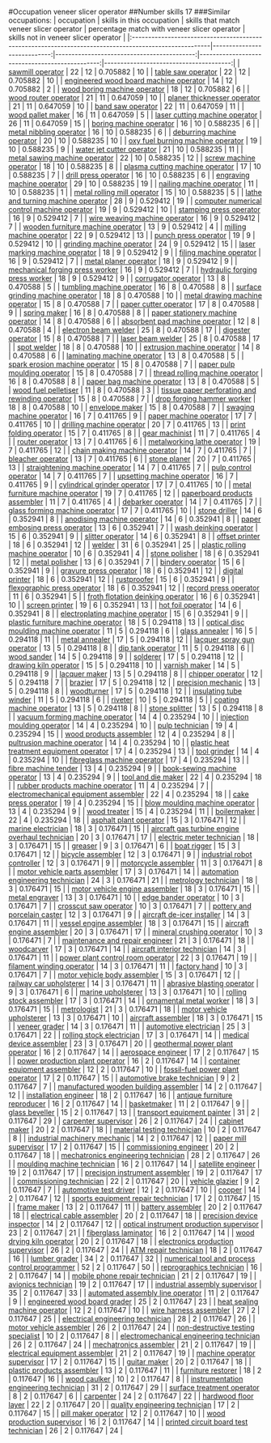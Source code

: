 #Occupation veneer slicer operator
##Number skills 17
###Similar occupations:
| occupation                                                                                            |   skills in this occupation |   skills that match veneer slicer operator |   percentage match with veneer slicer operator |   skills not in veneer slicer operator |
|:------------------------------------------------------------------------------------------------------|----------------------------:|-------------------------------------------:|-----------------------------------------------:|---------------------------------------:|
| [sawmill operator](sawmill_operator.md)                                                               |                          22 |                                         12 |                                       0.705882 |                                     10 |
| [table saw operator](table_saw_operator.md)                                                           |                          22 |                                         12 |                                       0.705882 |                                     10 |
| [engineered wood board machine operator](engineered_wood_board_machine_operator.md)                   |                          14 |                                         12 |                                       0.705882 |                                      2 |
| [wood boring machine operator](wood_boring_machine_operator.md)                                       |                          18 |                                         12 |                                       0.705882 |                                      6 |
| [wood router operator](wood_router_operator.md)                                                       |                          21 |                                         11 |                                       0.647059 |                                     10 |
| [planer thicknesser operator](planer_thicknesser_operator.md)                                         |                          21 |                                         11 |                                       0.647059 |                                     10 |
| [band saw operator](band_saw_operator.md)                                                             |                          22 |                                         11 |                                       0.647059 |                                     11 |
| [wood pallet maker](wood_pallet_maker.md)                                                             |                          16 |                                         11 |                                       0.647059 |                                      5 |
| [laser cutting machine operator](laser_cutting_machine_operator.md)                                   |                          26 |                                         11 |                                       0.647059 |                                     15 |
| [boring machine operator](boring_machine_operator.md)                                                 |                          16 |                                         10 |                                       0.588235 |                                      6 |
| [metal nibbling operator](metal_nibbling_operator.md)                                                 |                          16 |                                         10 |                                       0.588235 |                                      6 |
| [deburring machine operator](deburring_machine_operator.md)                                           |                          20 |                                         10 |                                       0.588235 |                                     10 |
| [oxy fuel burning machine operator](oxy_fuel_burning_machine_operator.md)                             |                          19 |                                         10 |                                       0.588235 |                                      9 |
| [water jet cutter operator](water_jet_cutter_operator.md)                                             |                          21 |                                         10 |                                       0.588235 |                                     11 |
| [metal sawing machine operator](metal_sawing_machine_operator.md)                                     |                          22 |                                         10 |                                       0.588235 |                                     12 |
| [screw machine operator](screw_machine_operator.md)                                                   |                          18 |                                         10 |                                       0.588235 |                                      8 |
| [plasma cutting machine operator](plasma_cutting_machine_operator.md)                                 |                          17 |                                         10 |                                       0.588235 |                                      7 |
| [drill press operator](drill_press_operator.md)                                                       |                          16 |                                         10 |                                       0.588235 |                                      6 |
| [engraving machine operator](engraving_machine_operator.md)                                           |                          29 |                                         10 |                                       0.588235 |                                     19 |
| [nailing machine operator](nailing_machine_operator.md)                                               |                          11 |                                         10 |                                       0.588235 |                                      1 |
| [metal rolling mill operator](metal_rolling_mill_operator.md)                                         |                          15 |                                         10 |                                       0.588235 |                                      5 |
| [lathe and turning machine operator](lathe_and_turning_machine_operator.md)                           |                          28 |                                          9 |                                       0.529412 |                                     19 |
| [computer numerical control machine operator](computer_numerical_control_machine_operator.md)         |                          19 |                                          9 |                                       0.529412 |                                     10 |
| [stamping press operator](stamping_press_operator.md)                                                 |                          16 |                                          9 |                                       0.529412 |                                      7 |
| [wire weaving machine operator](wire_weaving_machine_operator.md)                                     |                          16 |                                          9 |                                       0.529412 |                                      7 |
| [wooden furniture machine operator](wooden_furniture_machine_operator.md)                             |                          13 |                                          9 |                                       0.529412 |                                      4 |
| [milling machine operator](milling_machine_operator.md)                                               |                          22 |                                          9 |                                       0.529412 |                                     13 |
| [punch press operator](punch_press_operator.md)                                                       |                          19 |                                          9 |                                       0.529412 |                                     10 |
| [grinding machine operator](grinding_machine_operator.md)                                             |                          24 |                                          9 |                                       0.529412 |                                     15 |
| [laser marking machine operator](laser_marking_machine_operator.md)                                   |                          18 |                                          9 |                                       0.529412 |                                      9 |
| [filing machine operator](filing_machine_operator.md)                                                 |                          16 |                                          9 |                                       0.529412 |                                      7 |
| [metal planer operator](metal_planer_operator.md)                                                     |                          18 |                                          9 |                                       0.529412 |                                      9 |
| [mechanical forging press worker](mechanical_forging_press_worker.md)                                 |                          16 |                                          9 |                                       0.529412 |                                      7 |
| [hydraulic forging press worker](hydraulic_forging_press_worker.md)                                   |                          18 |                                          9 |                                       0.529412 |                                      9 |
| [corrugator operator](corrugator_operator.md)                                                         |                          13 |                                          8 |                                       0.470588 |                                      5 |
| [tumbling machine operator](tumbling_machine_operator.md)                                             |                          16 |                                          8 |                                       0.470588 |                                      8 |
| [surface grinding machine operator](surface_grinding_machine_operator.md)                             |                          18 |                                          8 |                                       0.470588 |                                     10 |
| [metal drawing machine operator](metal_drawing_machine_operator.md)                                   |                          15 |                                          8 |                                       0.470588 |                                      7 |
| [paper cutter operator](paper_cutter_operator.md)                                                     |                          17 |                                          8 |                                       0.470588 |                                      9 |
| [spring maker](spring_maker.md)                                                                       |                          16 |                                          8 |                                       0.470588 |                                      8 |
| [paper stationery machine operator](paper_stationery_machine_operator.md)                             |                          14 |                                          8 |                                       0.470588 |                                      6 |
| [absorbent pad machine operator](absorbent_pad_machine_operator.md)                                   |                          12 |                                          8 |                                       0.470588 |                                      4 |
| [electron beam welder](electron_beam_welder.md)                                                       |                          25 |                                          8 |                                       0.470588 |                                     17 |
| [digester operator](digester_operator.md)                                                             |                          15 |                                          8 |                                       0.470588 |                                      7 |
| [laser beam welder](laser_beam_welder.md)                                                             |                          25 |                                          8 |                                       0.470588 |                                     17 |
| [spot welder](spot_welder.md)                                                                         |                          18 |                                          8 |                                       0.470588 |                                     10 |
| [extrusion machine operator](extrusion_machine_operator.md)                                           |                          14 |                                          8 |                                       0.470588 |                                      6 |
| [laminating machine operator](laminating_machine_operator.md)                                         |                          13 |                                          8 |                                       0.470588 |                                      5 |
| [spark erosion machine operator](spark_erosion_machine_operator.md)                                   |                          15 |                                          8 |                                       0.470588 |                                      7 |
| [paper pulp moulding operator](paper_pulp_moulding_operator.md)                                       |                          15 |                                          8 |                                       0.470588 |                                      7 |
| [thread rolling machine operator](thread_rolling_machine_operator.md)                                 |                          16 |                                          8 |                                       0.470588 |                                      8 |
| [paper bag machine operator](paper_bag_machine_operator.md)                                           |                          13 |                                          8 |                                       0.470588 |                                      5 |
| [wood fuel pelletiser](wood_fuel_pelletiser.md)                                                       |                          11 |                                          8 |                                       0.470588 |                                      3 |
| [tissue paper perforating and rewinding operator](tissue_paper_perforating_and_rewinding_operator.md) |                          15 |                                          8 |                                       0.470588 |                                      7 |
| [drop forging hammer worker](drop_forging_hammer_worker.md)                                           |                          18 |                                          8 |                                       0.470588 |                                     10 |
| [envelope maker](envelope_maker.md)                                                                   |                          15 |                                          8 |                                       0.470588 |                                      7 |
| [swaging machine operator](swaging_machine_operator.md)                                               |                          16 |                                          7 |                                       0.411765 |                                      9 |
| [paper machine operator](paper_machine_operator.md)                                                   |                          17 |                                          7 |                                       0.411765 |                                     10 |
| [drilling machine operator](drilling_machine_operator.md)                                             |                          20 |                                          7 |                                       0.411765 |                                     13 |
| [print folding operator](print_folding_operator.md)                                                   |                          15 |                                          7 |                                       0.411765 |                                      8 |
| [gear machinist](gear_machinist.md)                                                                   |                          11 |                                          7 |                                       0.411765 |                                      4 |
| [router operator](router_operator.md)                                                                 |                          13 |                                          7 |                                       0.411765 |                                      6 |
| [metalworking lathe operator](metalworking_lathe_operator.md)                                         |                          19 |                                          7 |                                       0.411765 |                                     12 |
| [chain making machine operator](chain_making_machine_operator.md)                                     |                          14 |                                          7 |                                       0.411765 |                                      7 |
| [bleacher operator](bleacher_operator.md)                                                             |                          13 |                                          7 |                                       0.411765 |                                      6 |
| [stone planer](stone_planer.md)                                                                       |                          20 |                                          7 |                                       0.411765 |                                     13 |
| [straightening machine operator](straightening_machine_operator.md)                                   |                          14 |                                          7 |                                       0.411765 |                                      7 |
| [pulp control operator](pulp_control_operator.md)                                                     |                          14 |                                          7 |                                       0.411765 |                                      7 |
| [upsetting machine operator](upsetting_machine_operator.md)                                           |                          16 |                                          7 |                                       0.411765 |                                      9 |
| [cylindrical grinder operator](cylindrical_grinder_operator.md)                                       |                          17 |                                          7 |                                       0.411765 |                                     10 |
| [metal furniture machine operator](metal_furniture_machine_operator.md)                               |                          19 |                                          7 |                                       0.411765 |                                     12 |
| [paperboard products assembler](paperboard_products_assembler.md)                                     |                          11 |                                          7 |                                       0.411765 |                                      4 |
| [debarker operator](debarker_operator.md)                                                             |                          14 |                                          7 |                                       0.411765 |                                      7 |
| [glass forming machine operator](glass_forming_machine_operator.md)                                   |                          17 |                                          7 |                                       0.411765 |                                     10 |
| [stone driller](stone_driller.md)                                                                     |                          14 |                                          6 |                                       0.352941 |                                      8 |
| [anodising machine operator](anodising_machine_operator.md)                                           |                          14 |                                          6 |                                       0.352941 |                                      8 |
| [paper embosing press operator](paper_embosing_press_operator.md)                                     |                          13 |                                          6 |                                       0.352941 |                                      7 |
| [wash deinking operator](wash_deinking_operator.md)                                                   |                          15 |                                          6 |                                       0.352941 |                                      9 |
| [slitter operator](slitter_operator.md)                                                               |                          14 |                                          6 |                                       0.352941 |                                      8 |
| [offset printer](offset_printer.md)                                                                   |                          18 |                                          6 |                                       0.352941 |                                     12 |
| [welder](welder.md)                                                                                   |                          31 |                                          6 |                                       0.352941 |                                     25 |
| [plastic rolling machine operator](plastic_rolling_machine_operator.md)                               |                          10 |                                          6 |                                       0.352941 |                                      4 |
| [stone polisher](stone_polisher.md)                                                                   |                          18 |                                          6 |                                       0.352941 |                                     12 |
| [metal polisher](metal_polisher.md)                                                                   |                          13 |                                          6 |                                       0.352941 |                                      7 |
| [bindery operator](bindery_operator.md)                                                               |                          15 |                                          6 |                                       0.352941 |                                      9 |
| [gravure press operator](gravure_press_operator.md)                                                   |                          18 |                                          6 |                                       0.352941 |                                     12 |
| [digital printer](digital_printer.md)                                                                 |                          18 |                                          6 |                                       0.352941 |                                     12 |
| [rustproofer](rustproofer.md)                                                                         |                          15 |                                          6 |                                       0.352941 |                                      9 |
| [flexographic press operator](flexographic_press_operator.md)                                         |                          18 |                                          6 |                                       0.352941 |                                     12 |
| [record press operator](record_press_operator.md)                                                     |                          11 |                                          6 |                                       0.352941 |                                      5 |
| [froth flotation deinking operator](froth_flotation_deinking_operator.md)                             |                          16 |                                          6 |                                       0.352941 |                                     10 |
| [screen printer](screen_printer.md)                                                                   |                          19 |                                          6 |                                       0.352941 |                                     13 |
| [hot foil operator](hot_foil_operator.md)                                                             |                          14 |                                          6 |                                       0.352941 |                                      8 |
| [electroplating machine operator](electroplating_machine_operator.md)                                 |                          15 |                                          6 |                                       0.352941 |                                      9 |
| [plastic furniture machine operator](plastic_furniture_machine_operator.md)                           |                          18 |                                          5 |                                       0.294118 |                                     13 |
| [optical disc moulding machine operator](optical_disc_moulding_machine_operator.md)                   |                          11 |                                          5 |                                       0.294118 |                                      6 |
| [glass annealer](glass_annealer.md)                                                                   |                          16 |                                          5 |                                       0.294118 |                                     11 |
| [metal annealer](metal_annealer.md)                                                                   |                          17 |                                          5 |                                       0.294118 |                                     12 |
| [lacquer spray gun operator](lacquer_spray_gun_operator.md)                                           |                          13 |                                          5 |                                       0.294118 |                                      8 |
| [dip tank operator](dip_tank_operator.md)                                                             |                          11 |                                          5 |                                       0.294118 |                                      6 |
| [wood sander](wood_sander.md)                                                                         |                          14 |                                          5 |                                       0.294118 |                                      9 |
| [solderer](solderer.md)                                                                               |                          17 |                                          5 |                                       0.294118 |                                     12 |
| [drawing kiln operator](drawing_kiln_operator.md)                                                     |                          15 |                                          5 |                                       0.294118 |                                     10 |
| [varnish maker](varnish_maker.md)                                                                     |                          14 |                                          5 |                                       0.294118 |                                      9 |
| [lacquer maker](lacquer_maker.md)                                                                     |                          13 |                                          5 |                                       0.294118 |                                      8 |
| [chipper operator](chipper_operator.md)                                                               |                          12 |                                          5 |                                       0.294118 |                                      7 |
| [brazier](brazier.md)                                                                                 |                          17 |                                          5 |                                       0.294118 |                                     12 |
| [precision mechanic](precision_mechanic.md)                                                           |                          13 |                                          5 |                                       0.294118 |                                      8 |
| [woodturner](woodturner.md)                                                                           |                          17 |                                          5 |                                       0.294118 |                                     12 |
| [insulating tube winder](insulating_tube_winder.md)                                                   |                          11 |                                          5 |                                       0.294118 |                                      6 |
| [riveter](riveter.md)                                                                                 |                          10 |                                          5 |                                       0.294118 |                                      5 |
| [coating machine operator](coating_machine_operator.md)                                               |                          13 |                                          5 |                                       0.294118 |                                      8 |
| [stone splitter](stone_splitter.md)                                                                   |                          13 |                                          5 |                                       0.294118 |                                      8 |
| [vacuum forming machine operator](vacuum_forming_machine_operator.md)                                 |                          14 |                                          4 |                                       0.235294 |                                     10 |
| [injection moulding operator](injection_moulding_operator.md)                                         |                          14 |                                          4 |                                       0.235294 |                                     10 |
| [pulp technician](pulp_technician.md)                                                                 |                          19 |                                          4 |                                       0.235294 |                                     15 |
| [wood products assembler](wood_products_assembler.md)                                                 |                          12 |                                          4 |                                       0.235294 |                                      8 |
| [pultrusion machine operator](pultrusion_machine_operator.md)                                         |                          14 |                                          4 |                                       0.235294 |                                     10 |
| [plastic heat treatment equipment operator](plastic_heat_treatment_equipment_operator.md)             |                          17 |                                          4 |                                       0.235294 |                                     13 |
| [tool grinder](tool_grinder.md)                                                                       |                          14 |                                          4 |                                       0.235294 |                                     10 |
| [fibreglass machine operator](fibreglass_machine_operator.md)                                         |                          17 |                                          4 |                                       0.235294 |                                     13 |
| [fibre machine tender](fibre_machine_tender.md)                                                       |                          13 |                                          4 |                                       0.235294 |                                      9 |
| [book-sewing machine operator](book-sewing_machine_operator.md)                                       |                          13 |                                          4 |                                       0.235294 |                                      9 |
| [tool and die maker](tool_and_die_maker.md)                                                           |                          22 |                                          4 |                                       0.235294 |                                     18 |
| [rubber products machine operator](rubber_products_machine_operator.md)                               |                          11 |                                          4 |                                       0.235294 |                                      7 |
| [electromechanical equipment assembler](electromechanical_equipment_assembler.md)                     |                          22 |                                          4 |                                       0.235294 |                                     18 |
| [cake press operator](cake_press_operator.md)                                                         |                          19 |                                          4 |                                       0.235294 |                                     15 |
| [blow moulding machine operator](blow_moulding_machine_operator.md)                                   |                          13 |                                          4 |                                       0.235294 |                                      9 |
| [wood treater](wood_treater.md)                                                                       |                          15 |                                          4 |                                       0.235294 |                                     11 |
| [boilermaker](boilermaker.md)                                                                         |                          22 |                                          4 |                                       0.235294 |                                     18 |
| [asphalt plant operator](asphalt_plant_operator.md)                                                   |                          15 |                                          3 |                                       0.176471 |                                     12 |
| [marine electrician](marine_electrician.md)                                                           |                          18 |                                          3 |                                       0.176471 |                                     15 |
| [aircraft gas turbine engine overhaul technician](aircraft_gas_turbine_engine_overhaul_technician.md) |                          20 |                                          3 |                                       0.176471 |                                     17 |
| [electric meter technician](electric_meter_technician.md)                                             |                          18 |                                          3 |                                       0.176471 |                                     15 |
| [greaser](greaser.md)                                                                                 |                           9 |                                          3 |                                       0.176471 |                                      6 |
| [boat rigger](boat_rigger.md)                                                                         |                          15 |                                          3 |                                       0.176471 |                                     12 |
| [bicycle assembler](bicycle_assembler.md)                                                             |                          12 |                                          3 |                                       0.176471 |                                      9 |
| [industrial robot controller](industrial_robot_controller.md)                                         |                          12 |                                          3 |                                       0.176471 |                                      9 |
| [motorcycle assembler](motorcycle_assembler.md)                                                       |                          11 |                                          3 |                                       0.176471 |                                      8 |
| [motor vehicle parts assembler](motor_vehicle_parts_assembler.md)                                     |                          17 |                                          3 |                                       0.176471 |                                     14 |
| [automation engineering technician](automation_engineering_technician.md)                             |                          24 |                                          3 |                                       0.176471 |                                     21 |
| [metrology technician](metrology_technician.md)                                                       |                          18 |                                          3 |                                       0.176471 |                                     15 |
| [motor vehicle engine assembler](motor_vehicle_engine_assembler.md)                                   |                          18 |                                          3 |                                       0.176471 |                                     15 |
| [metal engraver](metal_engraver.md)                                                                   |                          13 |                                          3 |                                       0.176471 |                                     10 |
| [edge bander operator](edge_bander_operator.md)                                                       |                          10 |                                          3 |                                       0.176471 |                                      7 |
| [crosscut saw operator](crosscut_saw_operator.md)                                                     |                          10 |                                          3 |                                       0.176471 |                                      7 |
| [pottery and porcelain caster](pottery_and_porcelain_caster.md)                                       |                          12 |                                          3 |                                       0.176471 |                                      9 |
| [aircraft de-icer installer](aircraft_de-icer_installer.md)                                           |                          14 |                                          3 |                                       0.176471 |                                     11 |
| [vessel engine assembler](vessel_engine_assembler.md)                                                 |                          18 |                                          3 |                                       0.176471 |                                     15 |
| [aircraft engine assembler](aircraft_engine_assembler.md)                                             |                          20 |                                          3 |                                       0.176471 |                                     17 |
| [mineral crushing operator](mineral_crushing_operator.md)                                             |                          10 |                                          3 |                                       0.176471 |                                      7 |
| [maintenance and repair engineer](maintenance_and_repair_engineer.md)                                 |                          21 |                                          3 |                                       0.176471 |                                     18 |
| [woodcarver](woodcarver.md)                                                                           |                          17 |                                          3 |                                       0.176471 |                                     14 |
| [aircraft interior technician](aircraft_interior_technician.md)                                       |                          14 |                                          3 |                                       0.176471 |                                     11 |
| [power plant control room operator](power_plant_control_room_operator.md)                             |                          22 |                                          3 |                                       0.176471 |                                     19 |
| [filament winding operator](filament_winding_operator.md)                                             |                          14 |                                          3 |                                       0.176471 |                                     11 |
| [factory hand](factory_hand.md)                                                                       |                          10 |                                          3 |                                       0.176471 |                                      7 |
| [motor vehicle body assembler](motor_vehicle_body_assembler.md)                                       |                          15 |                                          3 |                                       0.176471 |                                     12 |
| [railway car upholsterer](railway_car_upholsterer.md)                                                 |                          14 |                                          3 |                                       0.176471 |                                     11 |
| [abrasive blasting operator](abrasive_blasting_operator.md)                                           |                           9 |                                          3 |                                       0.176471 |                                      6 |
| [marine upholsterer](marine_upholsterer.md)                                                           |                          13 |                                          3 |                                       0.176471 |                                     10 |
| [rolling stock assembler](rolling_stock_assembler.md)                                                 |                          17 |                                          3 |                                       0.176471 |                                     14 |
| [ornamental metal worker](ornamental_metal_worker.md)                                                 |                          18 |                                          3 |                                       0.176471 |                                     15 |
| [metrologist](metrologist.md)                                                                         |                          21 |                                          3 |                                       0.176471 |                                     18 |
| [motor vehicle upholsterer](motor_vehicle_upholsterer.md)                                             |                          13 |                                          3 |                                       0.176471 |                                     10 |
| [aircraft assembler](aircraft_assembler.md)                                                           |                          18 |                                          3 |                                       0.176471 |                                     15 |
| [veneer grader](veneer_grader.md)                                                                     |                          14 |                                          3 |                                       0.176471 |                                     11 |
| [automotive electrician](automotive_electrician.md)                                                   |                          25 |                                          3 |                                       0.176471 |                                     22 |
| [rolling stock electrician](rolling_stock_electrician.md)                                             |                          17 |                                          3 |                                       0.176471 |                                     14 |
| [medical device assembler](medical_device_assembler.md)                                               |                          23 |                                          3 |                                       0.176471 |                                     20 |
| [geothermal power plant operator](geothermal_power_plant_operator.md)                                 |                          16 |                                          2 |                                       0.117647 |                                     14 |
| [aerospace engineer](aerospace_engineer.md)                                                           |                          17 |                                          2 |                                       0.117647 |                                     15 |
| [power production plant operator](power_production_plant_operator.md)                                 |                          16 |                                          2 |                                       0.117647 |                                     14 |
| [container equipment assembler](container_equipment_assembler.md)                                     |                          12 |                                          2 |                                       0.117647 |                                     10 |
| [fossil-fuel power plant operator](fossil-fuel_power_plant_operator.md)                               |                          17 |                                          2 |                                       0.117647 |                                     15 |
| [automotive brake technician](automotive_brake_technician.md)                                         |                           9 |                                          2 |                                       0.117647 |                                      7 |
| [manufactured wooden building assembler](manufactured_wooden_building_assembler.md)                   |                          14 |                                          2 |                                       0.117647 |                                     12 |
| [installation engineer](installation_engineer.md)                                                     |                          18 |                                          2 |                                       0.117647 |                                     16 |
| [antique furniture reproducer](antique_furniture_reproducer.md)                                       |                          16 |                                          2 |                                       0.117647 |                                     14 |
| [basketmaker](basketmaker.md)                                                                         |                          11 |                                          2 |                                       0.117647 |                                      9 |
| [glass beveller](glass_beveller.md)                                                                   |                          15 |                                          2 |                                       0.117647 |                                     13 |
| [transport equipment painter](transport_equipment_painter.md)                                         |                          31 |                                          2 |                                       0.117647 |                                     29 |
| [carpenter supervisor](carpenter_supervisor.md)                                                       |                          26 |                                          2 |                                       0.117647 |                                     24 |
| [cabinet maker](cabinet_maker.md)                                                                     |                          20 |                                          2 |                                       0.117647 |                                     18 |
| [material testing technician](material_testing_technician.md)                                         |                          10 |                                          2 |                                       0.117647 |                                      8 |
| [industrial machinery mechanic](industrial_machinery_mechanic.md)                                     |                          14 |                                          2 |                                       0.117647 |                                     12 |
| [paper mill supervisor](paper_mill_supervisor.md)                                                     |                          17 |                                          2 |                                       0.117647 |                                     15 |
| [commissioning engineer](commissioning_engineer.md)                                                   |                          20 |                                          2 |                                       0.117647 |                                     18 |
| [mechatronics engineering technician](mechatronics_engineering_technician.md)                         |                          28 |                                          2 |                                       0.117647 |                                     26 |
| [moulding machine technician](moulding_machine_technician.md)                                         |                          16 |                                          2 |                                       0.117647 |                                     14 |
| [satellite engineer](satellite_engineer.md)                                                           |                          19 |                                          2 |                                       0.117647 |                                     17 |
| [precision instrument assembler](precision_instrument_assembler.md)                                   |                          19 |                                          2 |                                       0.117647 |                                     17 |
| [commissioning technician](commissioning_technician.md)                                               |                          22 |                                          2 |                                       0.117647 |                                     20 |
| [vehicle glazier](vehicle_glazier.md)                                                                 |                           9 |                                          2 |                                       0.117647 |                                      7 |
| [automotive test driver](automotive_test_driver.md)                                                   |                          12 |                                          2 |                                       0.117647 |                                     10 |
| [cooper](cooper.md)                                                                                   |                          14 |                                          2 |                                       0.117647 |                                     12 |
| [sports equipment repair technician](sports_equipment_repair_technician.md)                           |                          17 |                                          2 |                                       0.117647 |                                     15 |
| [frame maker](frame_maker.md)                                                                         |                          13 |                                          2 |                                       0.117647 |                                     11 |
| [battery assembler](battery_assembler.md)                                                             |                          20 |                                          2 |                                       0.117647 |                                     18 |
| [electrical cable assembler](electrical_cable_assembler.md)                                           |                          20 |                                          2 |                                       0.117647 |                                     18 |
| [precision device inspector](precision_device_inspector.md)                                           |                          14 |                                          2 |                                       0.117647 |                                     12 |
| [optical instrument production supervisor](optical_instrument_production_supervisor.md)               |                          23 |                                          2 |                                       0.117647 |                                     21 |
| [fiberglass laminator](fiberglass_laminator.md)                                                       |                          16 |                                          2 |                                       0.117647 |                                     14 |
| [wood drying kiln operator](wood_drying_kiln_operator.md)                                             |                          20 |                                          2 |                                       0.117647 |                                     18 |
| [electronics production supervisor](electronics_production_supervisor.md)                             |                          26 |                                          2 |                                       0.117647 |                                     24 |
| [ATM repair technician](ATM_repair_technician.md)                                                     |                          18 |                                          2 |                                       0.117647 |                                     16 |
| [lumber grader](lumber_grader.md)                                                                     |                          34 |                                          2 |                                       0.117647 |                                     32 |
| [numerical tool and process control programmer](numerical_tool_and_process_control_programmer.md)     |                          52 |                                          2 |                                       0.117647 |                                     50 |
| [reprographics technician](reprographics_technician.md)                                               |                          16 |                                          2 |                                       0.117647 |                                     14 |
| [mobile phone repair technician](mobile_phone_repair_technician.md)                                   |                          21 |                                          2 |                                       0.117647 |                                     19 |
| [avionics technician](avionics_technician.md)                                                         |                          19 |                                          2 |                                       0.117647 |                                     17 |
| [industrial assembly supervisor](industrial_assembly_supervisor.md)                                   |                          35 |                                          2 |                                       0.117647 |                                     33 |
| [automated assembly line operator](automated_assembly_line_operator.md)                               |                          11 |                                          2 |                                       0.117647 |                                      9 |
| [engineered wood board grader](engineered_wood_board_grader.md)                                       |                          25 |                                          2 |                                       0.117647 |                                     23 |
| [heat sealing machine operator](heat_sealing_machine_operator.md)                                     |                          12 |                                          2 |                                       0.117647 |                                     10 |
| [wire harness assembler](wire_harness_assembler.md)                                                   |                          27 |                                          2 |                                       0.117647 |                                     25 |
| [electrical engineering technician](electrical_engineering_technician.md)                             |                          28 |                                          2 |                                       0.117647 |                                     26 |
| [motor vehicle assembler](motor_vehicle_assembler.md)                                                 |                          26 |                                          2 |                                       0.117647 |                                     24 |
| [non-destructive testing specialist](non-destructive_testing_specialist.md)                           |                          10 |                                          2 |                                       0.117647 |                                      8 |
| [electromechanical engineering technician](electromechanical_engineering_technician.md)               |                          26 |                                          2 |                                       0.117647 |                                     24 |
| [mechatronics assembler](mechatronics_assembler.md)                                                   |                          21 |                                          2 |                                       0.117647 |                                     19 |
| [electrical equipment assembler](electrical_equipment_assembler.md)                                   |                          21 |                                          2 |                                       0.117647 |                                     19 |
| [machine operator supervisor](machine_operator_supervisor.md)                                         |                          17 |                                          2 |                                       0.117647 |                                     15 |
| [guitar maker](guitar_maker.md)                                                                       |                          20 |                                          2 |                                       0.117647 |                                     18 |
| [plastic products assembler](plastic_products_assembler.md)                                           |                          13 |                                          2 |                                       0.117647 |                                     11 |
| [furniture restorer](furniture_restorer.md)                                                           |                          18 |                                          2 |                                       0.117647 |                                     16 |
| [wood caulker](wood_caulker.md)                                                                       |                          10 |                                          2 |                                       0.117647 |                                      8 |
| [instrumentation engineering technician](instrumentation_engineering_technician.md)                   |                          31 |                                          2 |                                       0.117647 |                                     29 |
| [surface treatment operator](surface_treatment_operator.md)                                           |                           8 |                                          2 |                                       0.117647 |                                      6 |
| [carpenter](carpenter.md)                                                                             |                          24 |                                          2 |                                       0.117647 |                                     22 |
| [hardwood floor layer](hardwood_floor_layer.md)                                                       |                          22 |                                          2 |                                       0.117647 |                                     20 |
| [quality engineering technician](quality_engineering_technician.md)                                   |                          17 |                                          2 |                                       0.117647 |                                     15 |
| [pill maker operator](pill_maker_operator.md)                                                         |                          12 |                                          2 |                                       0.117647 |                                     10 |
| [wood production supervisor](wood_production_supervisor.md)                                           |                          16 |                                          2 |                                       0.117647 |                                     14 |
| [printed circuit board test technician](printed_circuit_board_test_technician.md)                     |                          26 |                                          2 |                                       0.117647 |                                     24 |
